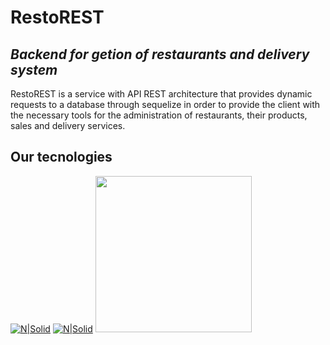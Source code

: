 # RestoREST
## _Backend for getion of restaurants and delivery system_


RestoREST is a service with API REST architecture that provides dynamic requests to a database through sequelize in order to provide the client with the necessary tools for the administration of restaurants, their products, sales and delivery services.

## Our tecnologies

[![N|Solid](https://cdn4.iconfinder.com/data/icons/logos-3/188/nodejs-light-64.png)](https://nodejs.org/en/) [![N|Solid](https://cdn.iconscout.com/icon/free/png-64/sequelize-3-1175091.png)](https://sequelize.org/)
[<img src="https://cdn0.iconfinder.com/data/icons/long-shadow-web-icons/512/nodejs-48.png" width="250"/>](https://www.npmjs.com/package/dotenv) 